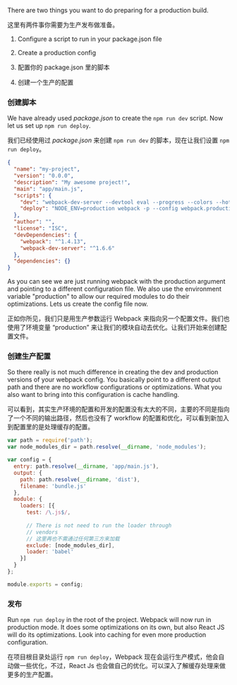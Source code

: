 There are two things you want to do preparing for a production build.

这里有两件事你需要为生产发布做准备。

1. Configure a script to run in your package.json file
2. Create a production config


1. 配置你的 package.json 里的脚本
2. 创建一个生产的配置


### 创建脚本
We have already used *package.json* to create the `npm run dev` script. Now let us set up `npm run deploy`.

我们已经使用过 *package.json* 来创建 `npm run dev` 的脚本，现在让我们设置 `npm run deploy`。

```json
{
  "name": "my-project",
  "version": "0.0.0",
  "description": "My awesome project!",
  "main": "app/main.js",
  "scripts": {
    "dev": "webpack-dev-server --devtool eval --progress --colors --hot --content-base build",
    "deploy": "NODE_ENV=production webpack -p --config webpack.production.config.js"
  },
  "author": "",
  "license": "ISC",
  "devDependencies": {
    "webpack": "^1.4.13",
    "webpack-dev-server": "^1.6.6"
  },
  "dependencies": {}
}
```

As you can see we are just running webpack with the production argument and pointing to a different configuration file. We also use the environment variable "production" to allow our required modules to do their optimizations. Lets us create the config file now.

正如你所见，我们只是用生产参数运行 Webpack 来指向另一个配置文件。我们也使用了环境变量 “production” 来让我们的模块自动去优化。让我们开始来创建配置文件。

### 创建生产配置
So there really is not much difference in creating the dev and production versions of your webpack config. You basically point to a different output path and there are no workflow configurations or optimizations. What you also want to bring into this configuration is cache handling.

可以看到，其实生产环境的配置和开发的配置没有太大的不同，主要的不同是指向了一个不同的输出路径，然后也没有了 workflow 的配置和优化，可以看到新加入到配置里的是处理缓存的配置。

```javascript
var path = require('path');
var node_modules_dir = path.resolve(__dirname, 'node_modules');

var config = {
  entry: path.resolve(__dirname, 'app/main.js'),
  output: {
    path: path.resolve(__dirname, 'dist'),
    filename: 'bundle.js'
  },
  module: {
    loaders: [{
      test: /\.js$/,
      
      // There is not need to run the loader through
      // vendors
      // 这里再也不需通过任何第三方来加载
      exclude: [node_modules_dir],
      loader: 'babel'
    }]
  }
};

module.exports = config;
```

### 发布
Run `npm run deploy` in the root of the project. Webpack will now run in production mode. It does some optimizations on its own, but also React JS will do its optimizations. Look into caching for even more production configuration.

在项目根目录处运行 `npm run deploy`，Webpack 现在会运行生产模式，他会自动做一些优化，不过，React Js 也会做自己的优化。可以深入了解缓存处理来做更多的生产配置。
